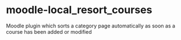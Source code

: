 moodle-local_resort_courses
===========================

Moodle plugin which sorts a category page automatically as soon as a course has been added or modified